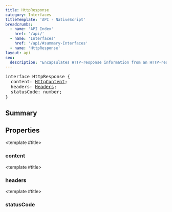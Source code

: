 ```yaml
---
title: HttpResponse
category: Interfaces
titleTemplate: 'API - NativeScript'
breadcrumbs: 
  - name: 'API Index'
    href: '/api/'
  - name: 'Interfaces'
    href: '/api/#summary-Interfaces'
  - name: 'HttpResponse'
layout: api
seo:
  description: "Encapsulates HTTP-response information from an HTTP-request."
---
```


<!-- This page is auto generated, do not edit manually. -->
<!-- Run "yarn generate:api-docs" to regenerate -->

<script setup lang="ts">
  import { provide } from "vue";
  import API_DATA from "./HttpResponse.data.json";
  
  provide('API_DATA', API_DATA);
</script>

<APIRefHierarchy v-once />

<pre class="not-prose [&_a]:text-blue-400 [&_a]:no-underline">interface HttpResponse {
  content: <a href="/api/interface/HttpContent">HttpContent</a>;
  headers: <a href="/api/index#headers">Headers</a>;
  statusCode: number;
}</pre>

<APIRefComment commentBase64="eyJibG9ja1RhZ3MiOltdLCJtb2RpZmllclRhZ3MiOnt9LCJzdW1tYXJ5IjpbeyJraW5kIjoidGV4dCIsInRleHQiOiJFbmNhcHN1bGF0ZXMgSFRUUC1yZXNwb25zZSBpbmZvcm1hdGlvbiBmcm9tIGFuIEhUVFAtcmVxdWVzdC4ifV19" v-once />

## <Heading ignore>Summary</Heading>

<APIRefSummary v-once />

## Properties

<div class="isOptional">

<APIRef for="1991" v-once>

<template #title>

### content

</template>

</APIRef>

</div>

<div class="">

<APIRef for="1990" v-once>

<template #title>

### headers

</template>

</APIRef>

</div>

<div class="">

<APIRef for="1989" v-once>

<template #title>

### statusCode

</template>

</APIRef>

</div>

